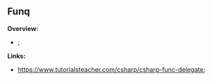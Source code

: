 ## Funq

**Overview:**

- ;

**Links:**

- https://www.tutorialsteacher.com/csharp/csharp-func-delegate;
